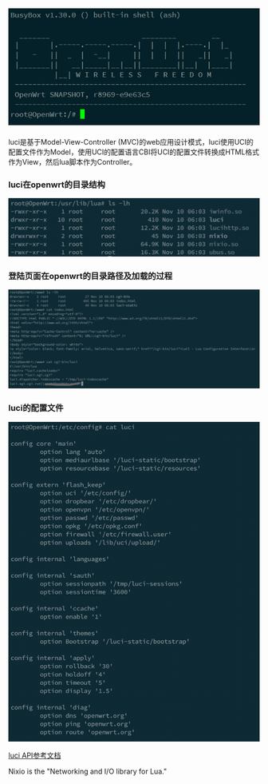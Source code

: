 ![](https://raw.githubusercontent.com/chujun-L/chujun-L.github.io/master/images/openwrt.png)
-----
luci是基于Model-View-Controller (MVC)的web应用设计模式，luci使用UCI的配置文件作为Model，使用UCI的配置语言CBI将UCI的配置文件转换成HTML格式作为View，然后lua脚本作为Controller。

### luci在openwrt的目录结构
![](https://raw.githubusercontent.com/chujun-L/chujun-L.github.io/master/images/luci-patch.jpg)

### 登陆页面在openwrt的目录路径及加载的过程
![](https://raw.githubusercontent.com/chujun-L/chujun-L.github.io/master/images/openwrt-loginweb.jpg)

### luci的配置文件
![](https://raw.githubusercontent.com/chujun-L/chujun-L.github.io/master/images/luci的配置文件.jpg)

[luci API参考文档](https://htmlpreview.github.io/?https://github.com/openwrt/luci/blob/master/documentation/api/index.html)


Nixio is the "Networking and I/O library for Lua."
